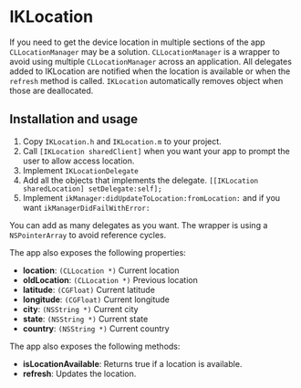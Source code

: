 IKLocation
==============

If you need to get the device location in multiple sections of the app `CLLocationManager` may be a solution. `CLLocationManager` is a wrapper to avoid using multiple `CLLocationManager` across an application. All delegates added to IKLocation are notified when the location is available or when the `refresh` method is called. `IKLocation` automatically removes object when those are deallocated.

Installation and usage
----------------------
1. Copy `IKLocation.h` and `IKLocation.m` to your project. 
2. Call `[IKLocation sharedClient]` when you want your app to prompt the user to allow access location.
3. Implement `IKLocationDelegate`
4. Add all the objects that implements the delegate. `[[IKLocation sharedLocation] setDelegate:self];`
5. Implement `ikManager:didUpdateToLocation:fromLocation:` and if you want `ikManagerDidFailWithError:`

You can add as many delegates as you want. The wrapper is using a `NSPointerArray` to avoid reference cycles.

The app also exposes the following properties: 
    
- __location__: `(CLLocation *)` Current location 
- __oldLocation__: `(CLLocation *)` Previous location 
- __latitude__: `(CGFloat)` Current latitude 
- __longitude__: `(CGFloat)` Current longitude 
- __city__: `(NSString *)` Current city 
- __state__: `(NSString *)` Current state
- __country__: `(NSString *)` Current country

The app also exposes the following methods:

- __isLocationAvailable__: Returns true if a location is available.  
- __refresh__: Updates the location.  
